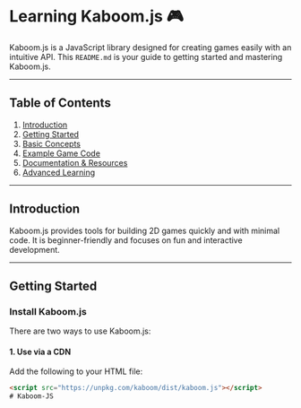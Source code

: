 # Learning Kaboom.js 🎮

Kaboom.js is a JavaScript library designed for creating games easily with an intuitive API. This `README.md` is your guide to getting started and mastering Kaboom.js.

---

## Table of Contents
1. [Introduction](#introduction)
2. [Getting Started](#getting-started)
3. [Basic Concepts](#basic-concepts)
4. [Example Game Code](#example-game-code)
5. [Documentation & Resources](#documentation--resources)
6. [Advanced Learning](#advanced-learning)

---

## Introduction

Kaboom.js provides tools for building 2D games quickly and with minimal code. It is beginner-friendly and focuses on fun and interactive development.

---

## Getting Started

### Install Kaboom.js
There are two ways to use Kaboom.js:

#### 1. Use via a CDN
Add the following to your HTML file:
```html
<script src="https://unpkg.com/kaboom/dist/kaboom.js"></script>
# Kaboom-JS
